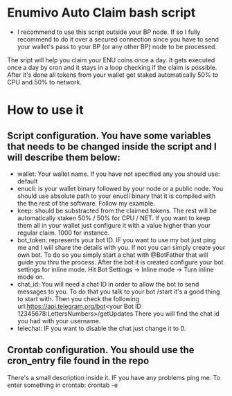 # Enumivo Auto Claim bash script
* I recommend to use this script outside your BP node. If so I fully recommend to
do it over a secured connection since you have to send your wallet's pass to your
BP (or any other BP) node to be processed.

The sript will help you claim your ENU coins once a day. It gets executed once a
day by cron and it stays in a loop checking if the claim is possible. After it's
done all tokens from your wallet get staked automatically 50% to CPU and 50% to
network.
# How to use it
## Script configuration. You have some variables that needs to be changed inside the script and I will describe them below:
- wallet: Your wallet name. If you have not specified any you should use: default
- enucli: is your wallet binary followed by your node or a public node. You should use absolute path to your enucli binary that it is compiled with the the rest of the software. Follow my example.
- keep: should be substracted from the claimed tokens. The rest will be automatically staken 50% / 50% for CPU / NET. If you want to keep them all in your wallet just configure it with a value higher than your regular claim. 1000 for instance.
- bot_token: represents your bot ID. IF you want to use my bot just ping me and I will share the details with you. If not you can simply create your own bot. To do so you simply start a chat with @BotFather that will guide you thru the process. After the bot it is created configure your bot settings for inline mode. Hit Bot Settings -> Inline mode -> Turn inline mode on.
- chat_id: You will need a chat ID in order to allow the bot to send messages to you. To do that you talk to your bot /start it's a good thing to start with. Then you check the following url:https://api.telegram.org/bot<your Bot ID 12345678:LettersNumbers>/getUpdates
There you will find the chat id you had with your username.
- telechat: IF you want to disable the chat just change it to 0.
## Crontab configuration. You should use the cron_entry file found in the repo
There's a small description inside it. IF you have any problems ping me. To enter something in crontab: crontab -e

